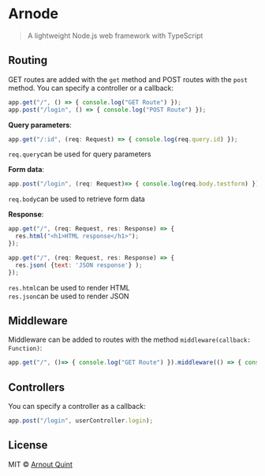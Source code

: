 # Arnode
> A lightweight Node.js web framework with TypeScript


## Routing
GET routes are added with the `get` method and POST routes with the `post` method.
You can specify a controller or a callback:

```js
app.get("/", () => { console.log("GET Route") });
app.post("/login", () => { console.log("POST Route") });
```
**Query parameters**:

```js
app.get("/:id", (req: Request) => { console.log(req.query.id) });
```
`req.query`can be used for query parameters

**Form data**:
```js
app.post("/login", (req: Request)=> { console.log(req.body.testform) });
```
`req.body`can be used to retrieve form data

**Response**:
```js
app.get("/", (req: Request, res: Response) => { 
  res.html("<h1>HTML response</h1>");
});

app.get("/", (req: Request, res: Response) => { 
  res.json( {text: 'JSON response'} );
});
```
`res.html`can be used to render HTML
<br/>
`res.json`can be used to render JSON


## Middleware

Middleware can be added to routes with the method `middleware(callback: Function)`:

```js
app.get("/", ()=> { console.log("GET Route") }).middleware(() => { console.log("Middleware") });
```

## Controllers

You can specify a controller as a callback:

```js
app.post("/login", userController.login);
```

## License

MIT © [Arnout Quint](https://github.com/arnoutq)

